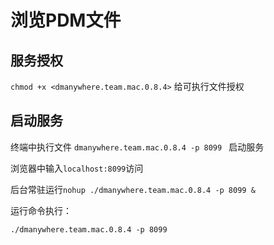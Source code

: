 # 浏览PDM文件

## 服务授权

`chmod +x <dmanywhere.team.mac.0.8.4>` 给可执行文件授权

## 启动服务

终端中执行文件 `dmanywhere.team.mac.0.8.4 -p 8099 ` 启动服务

浏览器中输入`localhost:8099`访问

后台常驻运行`nohup ./dmanywhere.team.mac.0.8.4 -p 8099 &`

运行命令执行：

`./dmanywhere.team.mac.0.8.4 -p 8099  `